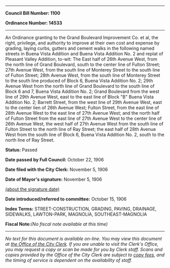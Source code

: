 

********

**Council Bill Number: 1100**
   
**Ordinance Number: 14533**
********

 An Ordinance granting to the Grand Boulevard Improvement Co. et al, the right, privilege, and authority to improve at their own cost and expense by grading, laying curbs, gutters and cement walks in the following named streets in Buena Vista Addition and Buena Vista Addition No. 2 and replat of Pleasant Valley Addition, to-wit: The East half of 26th Avenue West, from the north line of Grand Boulevard, south to the center line of Fulton Street; 27th Avenue West, from the south line of Monterey Street to the south line of Fulton Street; 28th Avenue West, from the south line of Monterey Street to the south line produced of Block 6, Buena Vista Addition No. 2; 29th Avenue West from the north line of Grand Boulevard to the south line of Block 6 and 7, Buena Vista Addition No. 2; Grand Boulevard from the west line of 29th Avenue West, east to the east line of Block "B" Buena Vista Addition No. 2; Barrett Street, from the west line of 29th Avenue West, east to the center lien of 26th Avenue West; Fulton Street, from the east line of 28th Avenue West to the east line of 27th Avenue West; and the north half of Fulton Street from the east line of 27th Avenue West to the center line of 26th Avenue West, the west half of 27th Avenue West from the south line of Fulton Street to the north line of Ray Street; the east half of 28th Avenue West from the south line of Block 6, Buena Vista Addition No. 2, south to the north line of Ray Street.

**Status:** Passed
   
**Date passed by Full Council:** October 22, 1906
   
**Date filed with the City Clerk:** November 5, 1906
   
**Date of Mayor's signature:** November 5, 1906
   
[(about the signature date)](/~public/approvaldate.htm)
   
   
   
**Date introduced/referred to committee:** October 15, 1906
   
   
**Index Terms:** STREET-CONSTRUCTION, GRADING, PAVING, DRAINAGE, SIDEWALKS, LAWTON-PARK, MAGNOLIA, SOUTHEAST-MAGNOLIA

**Fiscal Note:**_(No fiscal note available at this time)_
********

_No text for this document is available on-line. You may view this document at [the Office of the City Clerk](http://www.seattle.gov/leg/clerk/contactUs.htm). If you are unable to visit the Clerk's Office, you may request a copy or scan be made for you by Clerk staff. Scans and copies provided by the Office of the City Clerk are subject to [copy fees](http://clerk.seattle.gov/~public/clerkfees.htm), and the timing of service is dependent on the availability of staff._

